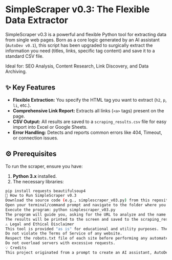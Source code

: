 # SimpleScraper v0.3: The Flexible Data Extractor

SimpleScraper v0.3 is a powerful and flexible Python tool for extracting data from single web pages. Born as a core logic generated by an AI assistant (`AutoDev v0.1`), this script has been upgraded to surgically extract the information you need (titles, links, specific tag content) and save it to a standard CSV file.

Ideal for: SEO Analysis, Content Research, Link Discovery, and Data Archiving.

## ✨ Key Features

*   **Flexible Extraction:** You specify the HTML tag you want to extract (`h2`, `p`, `li`, etc.).
*   **Comprehensive Link Report:** Extracts all links (`<a>` tags) present on the page.
*   **CSV Output:** All results are saved to a `scraping_results.csv` file for easy import into Excel or Google Sheets.
*   **Error Handling:** Detects and reports common errors like 404, Timeout, or connection issues.

## ⚙️ Prerequisites

To run the scraper, ensure you have:

1.  **Python 3.x** installed.
2.  The necessary libraries:

```bash
pip install requests beautifulsoup4
🚀 How to Run SimpleScraper v0.3
Download the source code (e.g., simplescraper_v03.py) from this repository.
Open your terminal/command prompt and navigate to the folder where you saved the file.
Execute the program: python simplescraper_v03.py
The program will guide you, asking for the URL to analyze and the name of the HTML tag you wish to extract (e.g., h2).
The results will be printed to the screen and saved to the scraping_results.csv file in the same directory.
⚠️ Legal and Ethical Disclaimer
This tool is provided "as is" for educational and utility purposes. The user is fully responsible for its use. Please:
Do not violate the Terms of Service of any website.
Respect the robots.txt file of each site before performing any automated operation.
Do not overload servers with excessive requests.
💡 Credits
This project originated from a prompt to create an AI assistant, AutoDev v0.1, using the Google Gemini API.
